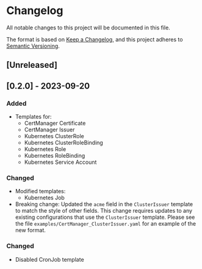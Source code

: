 # Changelog

All notable changes to this project will be documented in this file.

The format is based on [Keep a Changelog](https://keepachangelog.com/en/1.0.0/),
and this project adheres to [Semantic Versioning](https://semver.org/spec/v2.0.0.html).

## [Unreleased]

## [0.2.0] - 2023-09-20
### Added
- Templates for:
  - CertManager Certificate
  - CertManager Issuer
  - Kubernetes ClusterRole
  - Kubernetes ClusterRoleBinding
  - Kubernetes Role
  - Kubernetes RoleBinding
  - Kubernetes Service Account

### Changed
- Modified templates:
  - Kubernetes Job
- Breaking change: Updated the `acme` field in the `ClusterIssuer` template to match the style of other fields.
  This change requires updates to any existing configurations that use the `ClusterIssuer` template. Please see the
  file `examples/CertManager_ClusterIssuer.yaml` for an example of the new format.

### Changed
- Disabled CronJob template